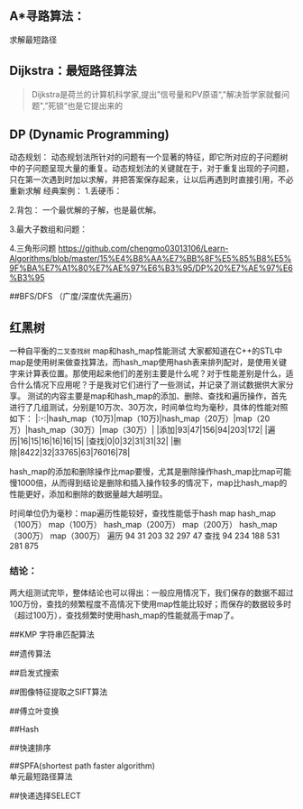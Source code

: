 ## A*寻路算法： 
求解最短路径 

## Dijkstra：最短路径算法 
>Dijkstra是荷兰的计算机科学家,提出”信号量和PV原语“,"解决哲学家就餐问题",”死锁“也是它提出来的

## DP (Dynamic Programming)   
动态规划：
动态规划法所针对的问题有一个显著的特征，即它所对应的子问题树中的子问题呈现大量的重复。动态规划法的关键就在于，对于重复出现的子问题，只在第一次遇到时加以求解，并把答案保存起来，让以后再遇到时直接引用，不必重新求解
经典案例：
1.丢硬币：

2.背包：
一个最优解的子解，也是最优解。

3.最大子数组和问题：

4.三角形问题
https://github.com/chengmo03013106/Learn-Algorithms/blob/master/15%E4%B8%AA%E7%BB%8F%E5%85%B8%E5%9F%BA%E7%A1%80%E7%AE%97%E6%B3%95/DP%20%E7%AE%97%E6%B3%95

##BFS/DFS （广度/深度优先遍历）    


## 红黑树 

一种自平衡的`二叉查找树`
map和hash_map性能测试
大家都知道在C++的STL中map是使用树来做查找算法，而hash_map使用hash表来排列配对，是使用关键字来计算表位置。那使用起来他们的差别主要是什么呢？对于性能差别是什么，适合什么情况下应用呢？于是我对它们进行了一些测试，并记录了测试数据供大家分享。
    测试的内容主要是map和hash_map的添加、删除、查找和遍历操作，首先进行了几组测试，分别是10万次、30万次，时间单位均为毫秒，具体的性能对照如下：
|:-:|hash_map（10万)|map（10万)|hash_map（20万）|map（20万）|hash_map（30万）|map（30万）|
|添加|93|47|156|94|203|172|
|遍历|16|15|16|16|16|15|
|查找|0|0|32|31|31|32|
|删除|8422|32|33765|63|76016|78|


hash_map的添加和删除操作比map要慢，尤其是删除操作hash_map比map可能慢1000倍，从而得到结论是删除和插入操作较多的情况下，map比hash_map的性能更好，添加和删除的数据量越大越明显。


时间单位仍为毫秒：map遍历性能较好，查找性能低于hash map
    hash_map（100万） map（100万） hash_map（200万） map（200万） hash_map（300万） map（300万）
    遍历     94               31          203               32             297            47
    查找     94               234         188               531             281           875

### 结论：
两大组测试完毕，整体结论也可以得出：一般应用情况下，我们保存的数据不超过100万份，查找的频繁程度不高情况下使用map性能比较好；而保存的数据较多时（超过100万），查找频繁时使用hash_map的性能就高于map了。


##KMP    字符串匹配算法   

##遗传算法  

##启发式搜索   

##图像特征提取之SIFT算法  


##傅立叶变换  


##Hash  


##快速排序  


##SPFA(shortest path faster algorithm)  
单元最短路径算法  


##快递选择SELECT  

